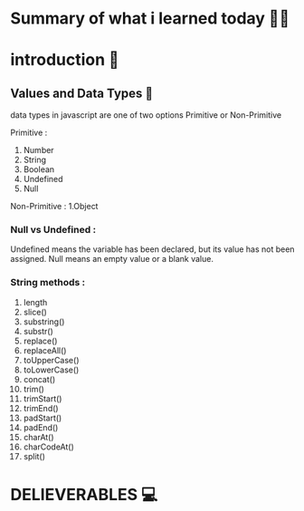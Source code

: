# Summary of what i learned today 🧑‍🏫

# introduction 📢

## Values and Data Types 🚩
data types in javascript are one of two options Primitive  or Non-Primitive 

Primitive :
1. Number
2. String
3. Boolean
4. Undefined
5. Null

Non-Primitive :
1.Object

### Null vs Undefined :
Undefined means the variable has been declared, but its value has not been assigned. Null means an empty value or a blank value.


### String methods :

1. length
2. slice()
3. substring()
4. substr()
5. replace()
6. replaceAll()
7. toUpperCase()
8. toLowerCase()
9. concat()
10. trim()
11. trimStart()
12. trimEnd()
13. padStart()
14. padEnd()
15. charAt()
16. charCodeAt()
17. split()


# DELIEVERABLES	💻

